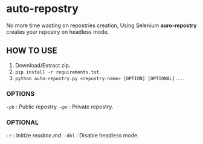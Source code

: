 # auto-repostry
No more time wasting on repostries creation, Using Selenium **auro-repostry** creates your repostry on headless mode.

## HOW TO USE
1. Download/Extract zip.
2. `pip install -r requirements.txt`.
3. `python auto-repostry.py <repostry-name> [OPTION] [OPTIONAL]...`.

### OPTIONS
`-pb` : Public repostry.
`-pv` : Private repostry.

### OPTIONAL
`-r` : Initize *readme.md*.
`-dhl` : Disable headless mode.
